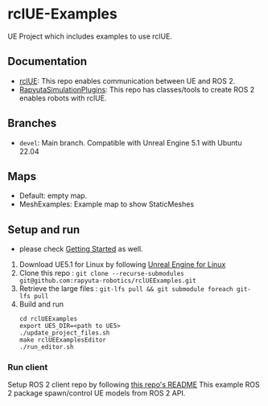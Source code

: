 # rclUE-Examples

UE Project which includes examples to use rclUE.

## Documentation
- [rclUE](https://rclue.readthedocs.io/en/devel/index.html): This repo enables communication between UE and ROS 2.
- [RapyutaSimulationPlugins](https://rapyutasimulationplugins.readthedocs.io/en/devel/index.html): This repo has classes/tools to create ROS 2 enables robots with rclUE.

## Branches
- `devel`: Main branch. Compatible with Unreal Engine 5.1 with Ubuntu 22.04

## Maps
- Default: empty map.
- MeshExamples: Example map to show StaticMeshes

## Setup and run
* please check [Getting Started](https://rapyutasimulationplugins.readthedocs.io/en/doc_update/getting_started.html) as well.

1.  Download UE5.1 for Linux by following [Unreal Engine for Linux](https://www.unrealengine.com/en-US/linux)
2.  Clone this repo : `git clone --recurse-submodules git@github.com:rapyuta-robotics/rclUEExamples.git`
3.  Retrieve the large files : `git-lfs pull && git submodule foreach git-lfs pull`
4.  Build and run
    ```
    cd rclUEExamples
    export UE5_DIR=<path to UE5>
    ./update_project_files.sh
    make rclUEExamplesEditor
    ./run_editor.sh 
    ```


### Run client
Setup ROS 2 client repo by following [this repo's README](https://github.com/yuokamoto/rclUE_client_example)
This example ROS 2 package spawn/control UE models from ROS 2 API.
